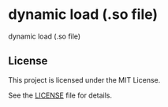 # dynamic load (.so file)
dynamic load (.so file)

## License
This project is licensed under the MIT License.

See the [LICENSE](https://github.com/shuichiro-endo/dynamic-load-so-file/blob/main/LICENSE) file for details.

